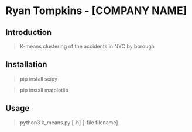# Ryan Tompkins - [COMPANY NAME]

## Introduction

> K-means clustering of the accidents in NYC by borough

## Installation

> pip install scipy

> pip install matplotlib

## Usage

> python3 k_means.py [-h] [-file filename]
